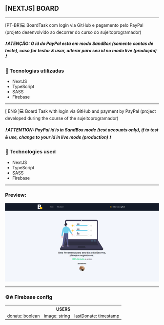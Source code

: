 ## [NEXTJS] BOARD </h2>
<hr>
[PT-BR]💻 BoardTask com login via GitHub e pagamento pelo PayPal (projeto desenvolvido ao decorrer do curso do sujeitoprogramador)

<h5>❗ ATENÇÃO: O id do PayPal esta em modo SandBox (somente contas de teste), caso for testar & usar, alterar para seu id no modo live (produção) ❗</h5>

<h3>🚀 Tecnologias utilizadas </h3>
<ul>
  <li> NextJS </li>
  <li> TypeScript </li>
  <li> SASS </li>
  <li> Firebase </li>
</ul>

<hr>
[ ENG ]💻 Board Task with login via GitHub and payment by PayPal (project developed during the course of the sujeitoprogramador)

<h5>❗ ATTENTION: PayPal id is in SandBox mode (test accounts only), if to test & use, change to your id in live mode (production) ❗</h5>


<h3>🚀 Technologies used </h3>
<ul>
  <li> NextJS </li>
  <li> TypeScript </li>
  <li> SASS </li>
  <li> Firebase </li>
</ul>

<hr>
<h3>Preview:</h3>
<img src="./preview/preview.gif">
<hr>
<div>
  <h3>⚙️🔥 Firebase config</h3>
   <table>
    <tr>
      <th colspan="3">USERS</th>
    </tr>
    <tr>
      <td>donate: boolean</td>
      <td>image:  string </td>
      <td>lastDonate: timestamp	</td>
    <tr>
  </table>
</div>
